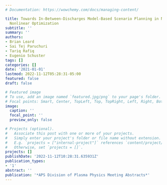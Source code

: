 ```yaml
---
# Documentation: https://wowchemy.com/docs/managing-content/

title: Towards In-Between-Discharges Model-Based Scenario Planning in NSTX-U Via Fast
  Nonlinear Optimization
subtitle: ''
summary: ''
authors:
- Brian Leard
- Sai Tej Paruchuri
- Tariq Rafiq
- Eugenio Schuster
tags: []
categories: []
date: '2021-01-01'
lastmod: 2022-11-12T05:28:31-05:00
featured: false
draft: false

# Featured image
# To use, add an image named `featured.jpg/png` to your page's folder.
# Focal points: Smart, Center, TopLeft, Top, TopRight, Left, Right, BottomLeft, Bottom, BottomRight.
image:
  caption: ''
  focal_point: ''
  preview_only: false

# Projects (optional).
#   Associate this post with one or more of your projects.
#   Simply enter your project's folder or file name without extension.
#   E.g. `projects = ["internal-project"]` references `content/project/deep-learning/index.md`.
#   Otherwise, set `projects = []`.
projects: []
publishDate: '2022-11-12T10:28:31.635931Z'
publication_types:
- '1'
abstract: ''
publication: '*APS Division of Plasma Physics Meeting Abstracts*'
---
```

